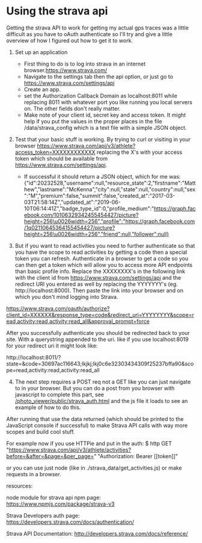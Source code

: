 # Using the strava api

Getting the strava API to work for getting my actual gps traces was a little difficult as you have to oAuth authenticate so I'll try and give a little overview of how I figured out how to get it to work.

1. Set up an application
    - First thing to do is to log into strava in an internet browser.https://www.strava.com/
    - Navigate to the settings tab then the api option, or just go to https://www.strava.com/settings/api
    - Create an app.
    - set the Authorization Callback Domain as localhost:8011 while replacing 8011 with whatever port you like running you local servers on. The other fields don't really matter.
    - Make note of your client id, secret key and access token. It might help if you put the values in the proper places in the file /data/strava_config which is a text file with a simple JSON object.


2. Test that your basic stuff is working. By trying to curl or visiting in your browser https://www.strava.com/api/v3/athlete?access_token=XXXXXXXXXXXX replacing the X's with your access token which should be available from https://www.strava.com/settings/api.
    - If successful it should return a JSON object, which for me was:
      {"id":20232528,"username":null,"resource_state":2,"firstname":"Matthew","lastname":"McKenna","city":null,"state":null,"country":null,"sex":"M","premium":false,"summit":false,"created_at":"2017-03-03T21:58:14Z","updated_at":"2019-06-10T06:14:41Z","badge_type_id":0,"profile_medium":"https://graph.facebook.com/10106329342455454427/picture?height=256\u0026width=256","profile":"https://graph.facebook.com/1q02110645364155454427/picture?height=256\u0026width=256","friend":null,"follower":null}


3.  But if you want to read activities you need to further authenticate so that you have the scope to read activities by getting a code then a special token you can refresh. Authenticate in a browser to get a code so you can then get a token which will allow you to access more API endpoints than basic profile info. Replace the XXXXXXXX's in the following link with the client id from https://www.strava.com/settings/api and the redirect URI you entered as well by replacing the YYYYYYY's (eg. http://localhost:8000). Then paste the link into your browser and on which you don't mind logging into Strava.

 https://www.strava.com/oauth/authorize?client_id=XXXXXX&response_type=code&redirect_uri=YYYYYYYY&scope=read,activity:read,activity:read_all&approval_prompt=force


After you successfully authenticate you should be redirected back to your site. With a querystring appended to the uri. like if you use localhost:8019 for your redirect uri it might look like:

http://localhost:8011/?state=&code=30697ac116643;lkjkj;lkj0c6e32303434309f25237bffa90&scope=read,activity:read,activity:read_all


4. The next step requires a POST req not a GET like you can just navigate to in your browser. But you can do a post from you browser with javascript to complete this part, see [/photo_viewer/public/strava_auth.html](/photo_viewer/public/strava_auth.html) and the js file it loads to see an example of how to do this.  

After running that use the data returned (which should be printed to the JavaScript console if successful) to make Strava API calls with way more scopes and build cool stuff.

For example now if you use HTTPie and put in the auth:
$ http GET "https://www.strava.com/api/v3/athlete/activities?before=&after=&page=&per_page=" "Authorization: Bearer [[token]]"


or you can use just node (like in ./strava_data/get_activities.js) or make requests in a browser.


resources:

node module for strava api npm page: https://www.npmjs.com/package/strava-v3

Strava Developers auth page: https://developers.strava.com/docs/authentication/

Strava API Documentation: http://developers.strava.com/docs/reference/
